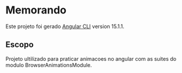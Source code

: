 # Memorando

Este projeto foi gerado [Angular CLI](https://github.com/angular/angular-cli) version 15.1.1.

## Escopo
Projeto ultilizado para praticar animacoes no angular com as suites do modulo BrowserAnimationsModule.

